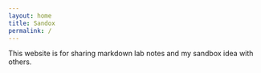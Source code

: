 ```yaml
---
layout: home
title: Sandox
permalink: /
---
```


This website is for sharing markdown lab notes and my sandbox idea with others. 
